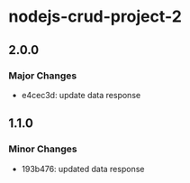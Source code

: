 # nodejs-crud-project-2

## 2.0.0

### Major Changes

- e4cec3d: update data response

## 1.1.0

### Minor Changes

- 193b476: updated data response
